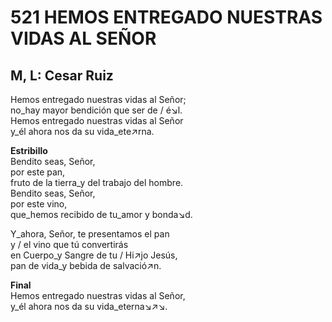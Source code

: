 # 521 HEMOS ENTREGADO NUESTRAS VIDAS AL SEÑOR

## M, L: Cesar Ruiz

Hemos entregado nuestras vidas al Señor;  
no_hay mayor bendición que ser de / é↘l.  
Hemos entregado nuestras vidas al Señor  
y_él ahora nos da su vida_ete↗rna.  

**Estribillo**  
Bendito seas, Señor,  
por este pan,  
fruto de la tierra_y del trabajo del hombre.  
Bendito seas, Señor,  
por este vino,  
que_hemos recibido de tu_amor y bonda↘d.  

Y_ahora, Señor, te presentamos el pan  
y / el vino que tú convertirás  
en Cuerpo_y Sangre de tu / Hi↗jo Jesús,  
pan de vida_y bebida de salvació↗n.  

**Final**  
Hemos entregado nuestras vidas al Señor,  
y_él ahora nos da su vida_eterna↘↗↘.  

